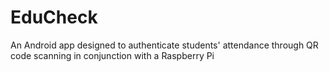 # EduCheck
An Android app designed to authenticate students' attendance through QR code scanning in conjunction with a Raspberry Pi
